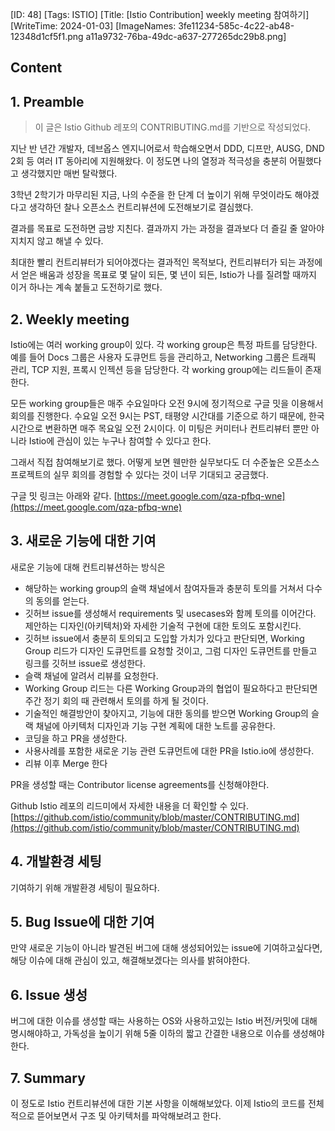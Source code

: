 [ID: 48]
		[Tags: ISTIO]
		[Title: [Istio Contribution] weekly meeting 참여하기]
		[WriteTime: 2024-01-03]
		[ImageNames: 3fe11234-585c-4c22-ab48-12348d1cf5f1.png a11a9732-76ba-49dc-a637-277265dc29b8.png]
		
		
##  Content


## 1. Preamble

> 이 글은 Istio Github 레포의 CONTRIBUTING.md를 기반으로 작성되었다.


지난 반 년간 개발자, 데브옵스 엔지니어로서 학습해오면서 DDD, 디프만, AUSG, DND 2회 등 여러 IT 동아리에 지원해왔다. 이 정도면 나의 열정과 적극성을 충분히 어필했다고 생각했지만 매번 탈락했다.

3학년 2학기가 마무리된 지금, 나의 수준을 한 단계 더 높이기 위해 무엇이라도 해야겠다고 생각하던 찰나 오픈소스 컨트리뷰션에 도전해보기로 결심했다.

결과를 목표로 도전하면 금방 지친다. 결과까지 가는 과정을 결과보다 더 즐길 줄 알아야 지치지 않고 해낼 수 있다.

최대한 빨리 컨트리뷰터가 되어야겠다는 결과적인 목적보다, 컨트리뷰터가 되는 과정에서 얻은 배움과 성장을 목표로 몇 달이 되든, 몇 년이 되든, Istio가 나를 질려할 때까지 이거 하나는 계속 붙들고 도전하기로 했다.

## 2. Weekly meeting


Istio에는 여러 working group이 있다. 각 working group은 특정 파트를 담당한다. 예를 들어 Docs 그룹은 사용자 도큐먼트 등을 관리하고, Networking 그룹은 트래픽 관리, TCP 지원, 프록시 인젝션 등을 담당한다. 각 working group에는 리드들이 존재한다.

모든 working group들은 매주 수요일마다 오전 9시에 정기적으로 구글 밋을 이용해서 회의를 진행한다. 수요일 오전 9시는 PST, 태평양 시간대를 기준으로 하기 때문에, 한국 시간으로 변환하면 매주 목요일 오전 2시이다. 이 미팅은 커미터나 컨트리뷰터 뿐만 아니라 Istio에 관심이 있는 누구나 참여할 수 있다고 한다.

그래서 직접 참여해보기로 했다. 어떻게 보면 웬만한 실무보다도 더 수준높은 오픈소스 프로젝트의 실무 회의를 경험할 수 있다는 것이 너무 기대되고 궁금했다.

구글 밋 링크는 아래와 같다. [https://meet.google.com/qza-pfbq-wne](https://meet.google.com/qza-pfbq-wne)

## 3. 새로운 기능에 대한 기여


새로운 기능에 대해 컨트리뷰션하는 방식은


-  해당하는 working group의 슬랙 채널에서 참여자들과 충분히 토의를 거쳐서 다수의 동의를 얻는다.
- 깃허브 issue를 생성해서 requirements 및 usecases와 함께 토의를 이어간다. 제안하는 디자인(아키텍처)와 자세한 기술적 구현에 대한 토의도 포함시킨다.
- 깃허브 issue에서 충분히 토의되고 도입할 가치가 있다고 판단되면, Working Group 리드가 디자인 도큐먼트를 요청할 것이고, 그럼 디자인 도큐먼트를 만들고 링크를 깃허브 issue로 생성한다.
- 슬랙 채널에 알려서 리뷰를 요청한다.
- Working Group 리드는 다른 Working Group과의 협업이 필요하다고 판단되면 주간 정기 회의 때 관련해서 토의를 하게 될 것이다.
- 기술적인 해결방안이 찾아지고, 기능에 대한 동의를 받으면 Working Group의 슬랙 채널에 아키텍처 디자인과 기능 구현 계획에 대한 노트를 공유한다.
- 코딩을 하고 PR을 생성한다.
- 사용사례를 포함한 새로운 기능 관련 도큐먼트에 대한 PR을 Istio.io에 생성한다.
- 리뷰 이후 Merge 한다

PR을 생성할 때는 Contributor license agreements를 신청해야한다.

Github Istio 레포의 리드미에서 자세한 내용을 더 확인할 수 있다. [https://github.com/istio/community/blob/master/CONTRIBUTING.md](https://github.com/istio/community/blob/master/CONTRIBUTING.md)

## 4. 개발환경 세팅


기여하기 위해 개발환경 세팅이 필요하다.

## 5. Bug Issue에 대한 기여


만약 새로운 기능이 아니라 발견된 버그에 대해 생성되어있는 issue에 기여하고싶다면, 해당 이슈에 대해 관심이 있고, 해결해보겠다는 의사를 밝혀야한다. 

##  6. Issue 생성


버그에 대한 이슈를 생성할 때는 사용하는 OS와 사용하고있는 Istio 버전/커밋에 대해 명시해야하고, 가독성을 높이기 위해 5줄 이하의 짧고 간결한 내용으로 이슈를 생성해야한다.

## 7. Summary


이 정도로 Istio 컨트리뷰션에 대한 기본 사항을 이해해보았다. 이제 Istio의 코드를 전체적으로 뜯어보면서 구조 및 아키텍처를 파악해보려고 한다.
